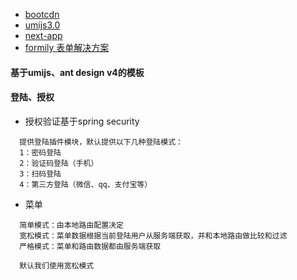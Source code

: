 
- [bootcdn](https://www.bootcdn.cn/)
- [umijs3.0](https://umijs.org/zh-CN/docs/getting-started)
- [next-app](https://github.com/umijs/next-app/tree/011ui)
- [formily 表单解决方案](https://github.com/alibaba/formily)

#### 基于umijs、ant design v4的模板

#### 登陆、授权
- 授权验证基于spring security
```
  提供登陆插件模块，默认提供以下几种登陆模式：
  1：密码登陆
  2：验证码登陆（手机）
  3：扫码登陆
  4：第三方登陆（微信、qq、支付宝等）

```
- 菜单
```
  简单模式：由本地路由配置决定
  宽松模式：菜单数据根据当前登陆用户从服务端获取，并和本地路由做比较和过滤
  严格模式：菜单和路由数据都由服务端获取

  默认我们使用宽松模式

```
